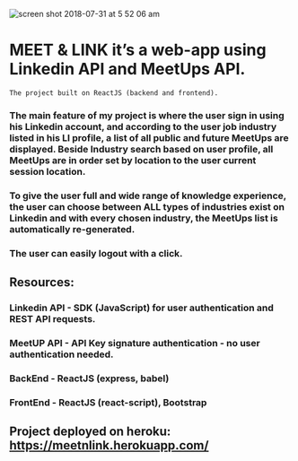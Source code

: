 ![screen shot 2018-07-31 at 5 52 06 am](https://user-images.githubusercontent.com/18123962/43474220-3e88fa40-94c0-11e8-919f-66822b89f3fc.png)



# MEET & LINK it’s a web-app using Linkedin API and MeetUps API.
    The project built on ReactJS (backend and frontend).

### The main feature of my project is where the user sign in using his Linkedin account, and according to the user job industry listed in his LI profile, a list of all public and future MeetUps are displayed. Beside Industry search based on user profile, all MeetUps are in order set by location to the user current session location.

### To give the user full and wide range of knowledge experience, the user can choose between ALL types of industries exist on Linkedin and with every chosen industry, the MeetUps list is automatically re-generated.

### The user can easily logout with a click.

## Resources:

### Linkedin API - SDK (JavaScript) for user authentication and REST API requests.
### MeetUP API - API Key signature authentication - no user authentication needed.
### BackEnd - ReactJS (express, babel)
### FrontEnd - ReactJS (react-script), Bootstrap

## Project deployed on heroku: https://meetnlink.herokuapp.com/
